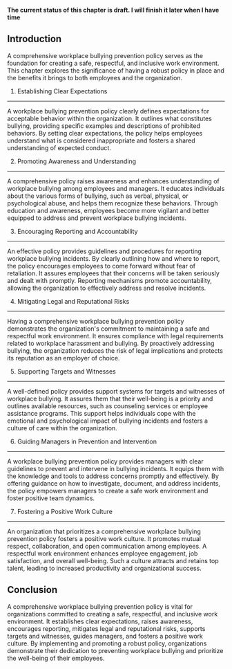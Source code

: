 **The current status of this chapter is draft. I will finish it later when I have time**

Introduction
------------

A comprehensive workplace bullying prevention policy serves as the foundation for creating a safe, respectful, and inclusive work environment. This chapter explores the significance of having a robust policy in place and the benefits it brings to both employees and the organization.

1. Establishing Clear Expectations
----------------------------------

A workplace bullying prevention policy clearly defines expectations for acceptable behavior within the organization. It outlines what constitutes bullying, providing specific examples and descriptions of prohibited behaviors. By setting clear expectations, the policy helps employees understand what is considered inappropriate and fosters a shared understanding of expected conduct.

2. Promoting Awareness and Understanding
----------------------------------------

A comprehensive policy raises awareness and enhances understanding of workplace bullying among employees and managers. It educates individuals about the various forms of bullying, such as verbal, physical, or psychological abuse, and helps them recognize these behaviors. Through education and awareness, employees become more vigilant and better equipped to address and prevent workplace bullying incidents.

3. Encouraging Reporting and Accountability
-------------------------------------------

An effective policy provides guidelines and procedures for reporting workplace bullying incidents. By clearly outlining how and where to report, the policy encourages employees to come forward without fear of retaliation. It assures employees that their concerns will be taken seriously and dealt with promptly. Reporting mechanisms promote accountability, allowing the organization to effectively address and resolve incidents.

4. Mitigating Legal and Reputational Risks
------------------------------------------

Having a comprehensive workplace bullying prevention policy demonstrates the organization's commitment to maintaining a safe and respectful work environment. It ensures compliance with legal requirements related to workplace harassment and bullying. By proactively addressing bullying, the organization reduces the risk of legal implications and protects its reputation as an employer of choice.

5. Supporting Targets and Witnesses
-----------------------------------

A well-defined policy provides support systems for targets and witnesses of workplace bullying. It assures them that their well-being is a priority and outlines available resources, such as counseling services or employee assistance programs. This support helps individuals cope with the emotional and psychological impact of bullying incidents and fosters a culture of care within the organization.

6. Guiding Managers in Prevention and Intervention
--------------------------------------------------

A workplace bullying prevention policy provides managers with clear guidelines to prevent and intervene in bullying incidents. It equips them with the knowledge and tools to address concerns promptly and effectively. By offering guidance on how to investigate, document, and address incidents, the policy empowers managers to create a safe work environment and foster positive team dynamics.

7. Fostering a Positive Work Culture
------------------------------------

An organization that prioritizes a comprehensive workplace bullying prevention policy fosters a positive work culture. It promotes mutual respect, collaboration, and open communication among employees. A respectful work environment enhances employee engagement, job satisfaction, and overall well-being. Such a culture attracts and retains top talent, leading to increased productivity and organizational success.

Conclusion
----------

A comprehensive workplace bullying prevention policy is vital for organizations committed to creating a safe, respectful, and inclusive work environment. It establishes clear expectations, raises awareness, encourages reporting, mitigates legal and reputational risks, supports targets and witnesses, guides managers, and fosters a positive work culture. By implementing and promoting a robust policy, organizations demonstrate their dedication to preventing workplace bullying and prioritize the well-being of their employees.
